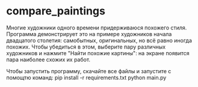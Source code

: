 # compare_paintings

Многие художники одного времени придерживаюся похожего стиля. Программа демонстрирует это на примере художников начала двадцатого столетия: самобытных,
оригинальных, но всё равно иногда похожих. Чтобы убедиться в этом, выберите пару различных художников и нажмите "Найти похожие картины": на экране появится
пара наиболее схожих их работ.

Чтобы запустить программу, скачайте все файлы и запустите с помощтю команд:
pip install -r requirements.txt
python main.py
